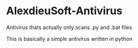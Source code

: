 # AlexdieuSoft-Antivirus
Antivirus thats actually only scans .py and .bat files

This is basically a simple antivirus written in python
